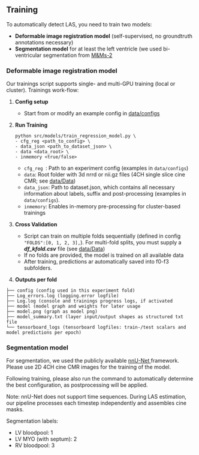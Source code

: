 Training
------------
To automatically detect LAS, you need to train two models:
- **Deformable image registration model** (self-supervised, no groundtruth annotations necessary)
- **Segmentation model** for at least the left ventricle (we used bi-ventricular segmentation from <a target="_blank" href="https://www.ub.edu/mnms-2/">M&Ms-2</a>

### Deformable image registration model
Our trainings script supports single- and multi-GPU training (local or  cluster). Trainings work-flow:
1. **Config setup**
   - Start from or modify an example config in <a target="_blank" href="https://github.com/Cardio-AI/cmr-las-phase2phase-analysis/tree/main/data/configs">data/configs</a>
2. **Run Training**
      ```
    python src/models/train_regression_model.py \
   - cfg_reg <path_to_config> \
   - data_json <path_to_dataset_json> \
   - data <data_root> \
   - inmemory <true/false>         
    ```
    -  ```cfg_reg ```: Path to an experiment config (examples in ```data/configs```)
    - ```data```: Root folder with 3d nrrd or nii.gz files (4CH single slice cine CMR; see <a target="_blank" href="https://github.com/Cardio-AI/cmr-las-phase2phase-analysis/tree/main/docs/Data.md">data/Data</a>)
    - ```data_json```: Path to dataset.json, which contains all necessary information about labels, suffix and post-processing  (examples in ```data/configs```).
    - ```inmemory```: Enables in-memory pre-processing for cluster-based trainings

3.  **Cross Validation**
    - Script can train on multiple folds sequentially (defined in config ```"FOLDS":[0, 1, 2, 3],```). For multi-fold splits, you must supply a **_df_kfold.csv_** file (see <a target="_blank" href="https://github.com/Cardio-AI/cmr-las-phase2phase-analysis/tree/main/docs/Data.md">data/Data</a>)
    - If no folds are provided, the model is trained on all available data
    - After training, predictions ar automatically saved into f0-f3 subfolders. 

4.  **Outputs per fold**
   ```
   ├── config (config used in this experiment fold)
   ├── Log_errors.log (logging.error logfile)
   ├── Log.log (console and trainings progress logs, if activated
   ├── model (model graph and weights for later usage
   ├── model.png (graph as model png)
   ├── model_summary.txt (layer input/output shapes as structured txt file
   └── tensorboard_logs (tensorboard logfiles: train-/test scalars and model predictions per epoch)
   ```
   
### Segmentation model
For segmentation, we used the publicly available <a target="_blank" href="https://github.com/MIC-DKFZ/nnUNet"> nnU-Net </a>  framework. 
Please use 2D 4CH cine CMR images for the training of the model. 

Following training, please also run the command to automatically determine the best configuration, as postprocessing will be applied.

Note: nnU-Net does not support time sequences. During LAS estimation, our pipeline processes each timestep independently and assembles cine masks.

Segmentation labels:
- LV bloodpool: 1
- LV MYO (with septum): 2
- RV bloodpool: 3